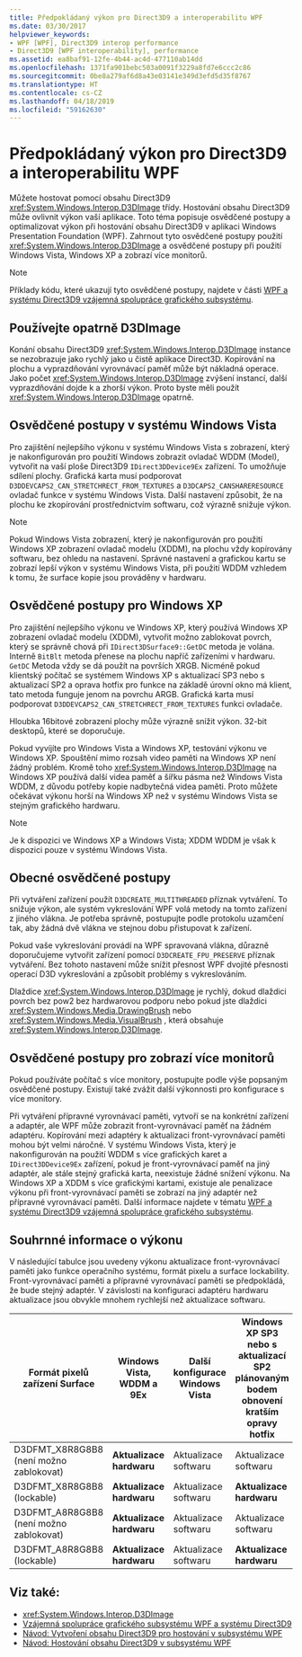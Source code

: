 ```yaml
---
title: Předpokládaný výkon pro Direct3D9 a interoperabilitu WPF
ms.date: 03/30/2017
helpviewer_keywords:
- WPF [WPF], Direct3D9 interop performance
- Direct3D9 [WPF interoperability], performance
ms.assetid: ea8baf91-12fe-4b44-ac4d-477110ab14dd
ms.openlocfilehash: 1371fa901bebc503a0091f3229a8fd7e6ccc2c86
ms.sourcegitcommit: 0be8a279af6d8a43e03141e349d3efd5d35f8767
ms.translationtype: HT
ms.contentlocale: cs-CZ
ms.lasthandoff: 04/18/2019
ms.locfileid: "59162630"
---
```

# <a name="performance-considerations-for-direct3d9-and-wpf-interoperability"></a>Předpokládaný výkon pro Direct3D9 a interoperabilitu WPF
Můžete hostovat pomocí obsahu Direct3D9 <xref:System.Windows.Interop.D3DImage> třídy. Hostování obsahu Direct3D9 může ovlivnit výkon vaší aplikace. Toto téma popisuje osvědčené postupy a optimalizovat výkon při hostování obsahu Direct3D9 v aplikaci Windows Presentation Foundation (WPF). Zahrnout tyto osvědčené postupy použití <xref:System.Windows.Interop.D3DImage> a osvědčené postupy při použití Windows Vista, Windows XP a zobrazí více monitorů.  
  
> [!NOTE]
>  Příklady kódu, které ukazují tyto osvědčené postupy, najdete v části [WPF a systému Direct3D9 vzájemná spolupráce grafického subsystému](wpf-and-direct3d9-interoperation.md).  
  
## <a name="use-d3dimage-sparingly"></a>Používejte opatrně D3DImage  
 Konání obsahu Direct3D9 <xref:System.Windows.Interop.D3DImage> instance se nezobrazuje jako rychlý jako u čistě aplikace Direct3D. Kopírování na plochu a vyprazdňování vyrovnávací paměť může být nákladná operace. Jako počet <xref:System.Windows.Interop.D3DImage> zvýšení instancí, další vyprazdňování dojde k a zhorší výkon. Proto byste měli použít <xref:System.Windows.Interop.D3DImage> opatrně.  
  
## <a name="best-practices-on-windows-vista"></a>Osvědčené postupy v systému Windows Vista  
 Pro zajištění nejlepšího výkonu v systému Windows Vista s zobrazení, který je nakonfigurován pro použití Windows zobrazit ovladač WDDM (Model), vytvořit na vaší ploše Direct3D9 `IDirect3DDevice9Ex` zařízení. To umožňuje sdílení plochy. Grafická karta musí podporovat `D3DDEVCAPS2_CAN_STRETCHRECT_FROM_TEXTURES` a `D3DCAPS2_CANSHARERESOURCE` ovladač funkce v systému Windows Vista. Další nastavení způsobit, že na plochu ke zkopírování prostřednictvím softwaru, což výrazně snižuje výkon.  
  
> [!NOTE]
>  Pokud Windows Vista zobrazení, který je nakonfigurován pro použití Windows XP zobrazení ovladač modelu (XDDM), na plochu vždy kopírovány softwaru, bez ohledu na nastavení. Správné nastavení a grafickou kartu se zobrazí lepší výkon v systému Windows Vista, při použití WDDM vzhledem k tomu, že surface kopie jsou prováděny v hardwaru.  
  
## <a name="best-practices-on-windows-xp"></a>Osvědčené postupy pro Windows XP  
 Pro zajištění nejlepšího výkonu ve Windows XP, který používá Windows XP zobrazení ovladač modelu (XDDM), vytvořit možno zablokovat povrch, který se správně chová při `IDirect3DSurface9::GetDC` metoda je volána. Interně `BitBlt` metoda přenese na plochu napříč zařízeními v hardwaru. `GetDC` Metoda vždy se dá použít na površích XRGB. Nicméně pokud klientský počítač se systémem Windows XP s aktualizací SP3 nebo s aktualizací SP2 a oprava hotfix pro funkce na základě úrovní okno má klient, tato metoda funguje jenom na povrchu ARGB. Grafická karta musí podporovat `D3DDEVCAPS2_CAN_STRETCHRECT_FROM_TEXTURES` funkci ovladače.  
  
 Hloubka 16bitové zobrazení plochy může výrazně snížit výkon. 32-bit desktopů, které se doporučuje.  
  
 Pokud vyvíjíte pro Windows Vista a Windows XP, testování výkonu ve Windows XP. Spouštění mimo rozsah video paměti na Windows XP není žádný problém. Kromě toho <xref:System.Windows.Interop.D3DImage> na Windows XP používá další videa paměť a šířku pásma než Windows Vista WDDM, z důvodu potřeby kopie nadbytečná videa paměti. Proto můžete očekávat výkonu horší na Windows XP než v systému Windows Vista se stejným grafického hardwaru.  
  
> [!NOTE]
>  Je k dispozici ve Windows XP a Windows Vista; XDDM WDDM je však k dispozici pouze v systému Windows Vista.  
  
## <a name="general-best-practices"></a>Obecné osvědčené postupy  
 Při vytváření zařízení použít `D3DCREATE_MULTITHREADED` příznak vytváření. To snižuje výkon, ale systém vykreslování WPF volá metody na tomto zařízení z jiného vlákna. Je potřeba správně, postupujte podle protokolu uzamčení tak, aby žádná dvě vlákna ve stejnou dobu přistupovat k zařízení.  
  
 Pokud vaše vykreslování provádí na WPF spravovaná vlákna, důrazně doporučujeme vytvořit zařízení pomocí `D3DCREATE_FPU_PRESERVE` příznak vytváření. Bez tohoto nastavení může snížit přesnost WPF dvojité přesnosti operací D3D vykreslování a způsobit problémy s vykreslováním.  
  
 Dlaždice <xref:System.Windows.Interop.D3DImage> je rychlý, dokud dlaždici povrch bez pow2 bez hardwarovou podporu nebo pokud jste dlaždici <xref:System.Windows.Media.DrawingBrush> nebo <xref:System.Windows.Media.VisualBrush> , která obsahuje <xref:System.Windows.Interop.D3DImage>.  
  
## <a name="best-practices-for-multi-monitor-displays"></a>Osvědčené postupy pro zobrazí více monitorů  
 Pokud používáte počítač s více monitory, postupujte podle výše popsaným osvědčené postupy. Existují také zvážit další výkonnosti pro konfigurace s více monitory.  
  
 Při vytváření přípravné vyrovnávací paměti, vytvoří se na konkrétní zařízení a adaptér, ale WPF může zobrazit front-vyrovnávací paměť na žádném adaptéru. Kopírování mezi adaptéry k aktualizaci front-vyrovnávací paměti mohou být velmi náročné. V systému Windows Vista, který je nakonfigurován na použití WDDM s více grafických karet a `IDirect3DDevice9Ex` zařízení, pokud je front-vyrovnávací paměť na jiný adaptér, ale stále stejný grafická karta, neexistuje žádné snížení výkonu. Na Windows XP a XDDM s více grafickými kartami, existuje ale penalizace výkonu při front-vyrovnávací paměti se zobrazí na jiný adaptér než přípravné vyrovnávací paměti. Další informace najdete v tématu [WPF a systému Direct3D9 vzájemná spolupráce grafického subsystému](wpf-and-direct3d9-interoperation.md).  
  
## <a name="performance-summary"></a>Souhrnné informace o výkonu  
 V následující tabulce jsou uvedeny výkonu aktualizace front-vyrovnávací paměti jako funkce operačního systému, formát pixelu a surface lockability. Front-vyrovnávací paměti a přípravné vyrovnávací paměti se předpokládá, že bude stejný adaptér. V závislosti na konfiguraci adaptéru hardwaru aktualizace jsou obvykle mnohem rychlejší než aktualizace softwaru.  
  
|Formát pixelů zařízení Surface|Windows Vista, WDDM a 9Ex|Další konfigurace Windows Vista|Windows XP SP3 nebo s aktualizací SP2 plánovaným bodem obnovení kratším opravy hotfix|Windows XP SP2|  
|--------------------------|---------------------------------|----------------------------------------|--------------------------------------|--------------------|  
|D3DFMT_X8R8G8B8 (není možno zablokovat)|**Aktualizace hardwaru**|Aktualizace softwaru|Aktualizace softwaru|Aktualizace softwaru|  
|D3DFMT_X8R8G8B8 (lockable)|**Aktualizace hardwaru**|Aktualizace softwaru|**Aktualizace hardwaru**|**Aktualizace hardwaru**|  
|D3DFMT_A8R8G8B8 (není možno zablokovat)|**Aktualizace hardwaru**|Aktualizace softwaru|Aktualizace softwaru|Aktualizace softwaru|  
|D3DFMT_A8R8G8B8 (lockable)|**Aktualizace hardwaru**|Aktualizace softwaru|**Aktualizace hardwaru**|Aktualizace softwaru|  
  
## <a name="see-also"></a>Viz také:

- <xref:System.Windows.Interop.D3DImage>
- [Vzájemná spolupráce grafického subsystému WPF a systému Direct3D9](wpf-and-direct3d9-interoperation.md)
- [Návod: Vytvoření obsahu Direct3D9 pro hostování v subsystému WPF](walkthrough-creating-direct3d9-content-for-hosting-in-wpf.md)
- [Návod: Hostování obsahu Direct3D9 v subsystému WPF](walkthrough-hosting-direct3d9-content-in-wpf.md)
